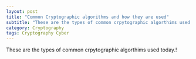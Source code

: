 ```yaml
---
layout: post
title: "Common Cryptographic algorithms and how they are used"
subtitle: "These are the types of common crpytographic algorthims used today"
category: Cryptography
tags: Cryptography Cyber
---
```


These are the types of common crpytographic algorthims used today.!
